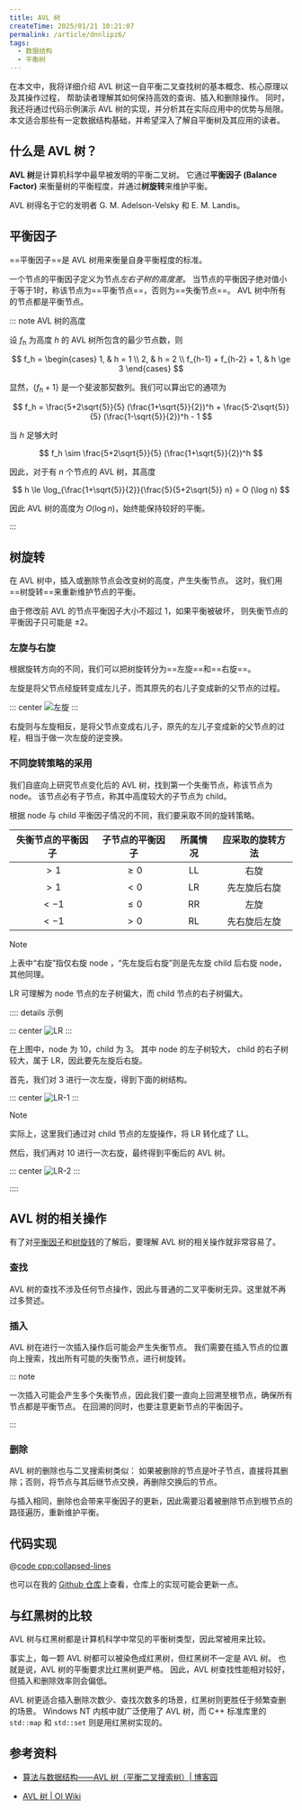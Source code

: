 ```yaml
---
title: AVL 树
createTime: 2025/01/21 10:21:07
permalink: /article/dnnlipz6/
tags:
  - 数据结构
  - 平衡树
---
```


在本文中，我将详细介绍 AVL 树这一自平衡二叉查找树的基本概念、核心原理以及其操作过程，
帮助读者理解其如何保持高效的查询、插入和删除操作。
同时，我还将通过代码示例演示 AVL 树的实现，并分析其在实际应用中的优势与局限。
本文适合那些有一定数据结构基础，并希望深入了解自平衡树及其应用的读者。

<!-- more -->

## 什么是 AVL 树？

**AVL 树**是计算机科学中最早被发明的平衡二叉树。
它通过**平衡因子 (Balance Factor)** 来衡量树的平衡程度，并通过**树旋转**来维护平衡。

AVL 树得名于它的发明者 G. M. Adelson-Velsky 和 E. M. Landis。

## 平衡因子

==平衡因子==是 AVL 树用来衡量自身平衡程度的标准。

一个节点的平衡因子定义为节点*左右子树的高度差*。
当节点的平衡因子绝对值小于等于$1$时，称该节点为==平衡节点==，否则为==失衡节点==。
AVL 树中所有的节点都是平衡节点。

::: note AVL 树的高度

设 $f_h$ 为高度 $h$ 的 AVL 树所包含的最少节点数，则

$$
f_h =
\begin{cases}
    1, & h = 1 \\
    2, & h = 2 \\
    f_{h-1} + f_{h-2} + 1, & h \ge 3
\end{cases}
$$

显然，$\{f_h + 1\}$ 是一个斐波那契数列。我们可以算出它的通项为

$$
f_h = \frac{5+2\sqrt{5}}{5} (\frac{1+\sqrt{5}}{2})^h + \frac{5-2\sqrt{5}}{5} (\frac{1-\sqrt{5}}{2})^h - 1
$$

当 $h$ 足够大时

$$
f_h \sim \frac{5+2\sqrt{5}}{5} (\frac{1+\sqrt{5}}{2})^h
$$

因此，对于有 $n$ 个节点的 AVL 树，其高度

$$
h \le \log_{\frac{1+\sqrt{5}}{2}}{\frac{5}{5+2\sqrt{5}} n} = O (\log n)
$$

因此 AVL 树的高度为 $O(\log n)$，始终能保持较好的平衡。

:::

## 树旋转

在 AVL 树中，插入或删除节点会改变树的高度，产生失衡节点。
这时，我们用==树旋转==来重新维护节点的平衡。

由于修改前 AVL 的节点平衡因子大小不超过 $1$，如果平衡被破坏，
则失衡节点的平衡因子只可能是 $\pm 2$。

### 左旋与右旋

根据旋转方向的不同，我们可以把树旋转分为==左旋==和==右旋==。

左旋是将父节点经旋转变成左儿子，而其原先的右儿子变成新的父节点的过程。

::: center
![左旋](images/AVL树-左旋.svg)
:::

右旋则与左旋相反，是将父节点变成右儿子，原先的左儿子变成新的父节点的过程，相当于做一次左旋的逆变换。

### 不同旋转策略的采用

我们自底向上研究节点变化后的 AVL 树，找到第一个失衡节点，称该节点为 node。
该节点必有子节点，称其中高度较大的子节点为 child。

根据 node 与 child 平衡因子情况的不同，我们要采取不同的旋转策略。

| 失衡节点的平衡因子 | 子节点的平衡因子 | 所属情况 | 应采取的旋转方法 |
| :----------------: | :--------------: | :------: | :--------------: |
|      $\gt 1$       |     $\ge 0$      |    LL    |       右旋       |
|      $\gt 1$       |     $\lt 0$      |    LR    |   先左旋后右旋   |
|      $\lt -1$      |     $\le 0$      |    RR    |       左旋       |
|      $\lt -1$      |     $\gt 0$      |    RL    |   先右旋后左旋   |

> [!note]
> 上表中“右旋”指仅右旋 node ，“先左旋后右旋”则是先左旋 child 后右旋 node，其他同理。
>
> LR 可理解为 node 节点的左子树偏大，而 child 节点的右子树偏大。

:::: details 示例

::: center
![LR](images/AVL树-LR.svg)
:::

在上图中，node 为 10，child 为 3。
其中 node 的左子树较大， child 的右子树较大，属于 LR，因此要先左旋后右旋。

首先，我们对 3 进行一次左旋，得到下面的树结构。

::: center
![LR-1](images/AVL树-LR-1.svg)
:::

> [!note]
> 实际上，这里我们通过对 child 节点的左旋操作，将 LR 转化成了 LL。

然后，我们再对 10 进行一次右旋，最终得到平衡后的 AVL 树。

::: center
![LR-2](images/AVL树-LR-2.svg)
:::

::::

## AVL 树的相关操作

有了对[平衡因子](#平衡因子)和[树旋转](#树旋转)的了解后，要理解 AVL 树的相关操作就非常容易了。

### 查找

AVL 树的查找不涉及任何节点操作，因此与普通的二叉平衡树无异。这里就不再过多赘述。

### 插入

AVL 树在进行一次插入操作后可能会产生失衡节点。
我们需要在插入节点的位置向上搜索，找出所有可能的失衡节点，进行树旋转。

::: note

一次插入可能会产生多个失衡节点，因此我们要一直向上回溯至根节点，确保所有节点都是平衡节点。
在回溯的同时，也要注意更新节点的平衡因子。

:::

### 删除

AVL 树的删除也与二叉搜索树类似：
如果被删除的节点是叶子节点，直接将其删除；否则，将节点与其后继节点交换，再删除交换后的节点。

与插入相同，删除也会带来平衡因子的更新，因此需要沿着被删除节点到根节点的路径遍历，重新维护平衡。

## 代码实现

@[code cpp:collapsed-lines](code/avl_tree.h)

也可以在我的 [Github 仓库](https://github.com/SuniRein/common-data-structure/blob/main/src/avl_tree.h)上查看，仓库上的实现可能会更新一点。

## 与红黑树的比较

AVL 树与红黑树都是计算机科学中常见的平衡树类型，因此常被用来比较。

事实上，每一颗 AVL 树都可以被染色成红黑树，但红黑树不一定是 AVL 树。
也就是说，AVL 树的平衡要求比红黑树更严格。
因此，AVL 树查找性能相对较好，但插入和删除效率则会偏低。

AVL 树更适合插入删除次数少、查找次数多的场景，红黑树则更胜任于频繁查删的场景。
Windows NT 内核中就广泛使用了 AVL 树，而 C++ 标准库里的 `std::map` 和 `std::set` 则是用红黑树实现的。

## 参考资料

- [算法与数据结构——AVL 树（平衡二叉搜索树）| 博客园](https://www.cnblogs.com/1873cy/p/18395797)

- [AVL 树 | OI Wiki](https://oi-wiki.org/ds/avl/)
